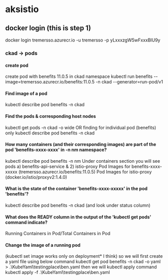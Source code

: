 # aksistio

## docker login (this is step 1)
docker login tremersso.azurecr.io -u tremersso -p yLxxxzgW5wFxxxBlU9y

### ckad -> pods
#### create pod
create pod with benefits 11.0.5 in ckad namespace
kubectl run benefits --image=tremersso.azurecr.io/benefits:11.0.5 -n ckad --generator=run-pod/v1

#### Find image of a pod
kubectl describe pod benefits -n ckad

#### Find the pods & corresponding host nodes
kubectl get pods -n ckad -o wide 
OR finding for individual pod (benefits) only 
kubectl describe pod benefits -n ckad

#### How many containers (and their corresponding images) are part of the pod 'benefits-xxxx-xxxx' in -n nm namespace?
kubectl describe pod benefits -n nm 
Under containers section you will see pods a) benefits-api-service & 2) istio-proxy 
Pod Images for benefits-xxxx-xxxxx (tremersso.azurecr.io/benefits:11.0.5)
Pod Images for istio-proxy (docker.io/istio/proxyv2:1.4.0)

#### What is the state of the container 'benefits-xxxx-xxxxx' in the pod 'benefits'?
kubectl describe pod benefits -n ckad (and look under status column)

#### What does the READY column in the output of the 'kubectl get pods' command indicate?
Running Containers in Pod/Total Containers in Pod

#### Change the image of a running pod
(kubectl set image works only on deployment* I think)
so we will first create a yaml file using below command
kubectl get pod benefits -n ckad -o yaml > .\KubeYaml\testingplace\ben.yaml
then we will kubectl apply command
kubectl apply -f .\KubeYaml\testingplace\ben.yaml










